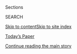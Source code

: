 <div id="app">

<div>

<div class="NYTAppHideMasthead css-1r6wvpq e1suatyy0">

<div class="section css-ui9rw0 e1suatyy2">

<div class="css-eph4ug er09x8g0">

<div class="css-6n7j50">

</div>

<span class="css-1dv1kvn">Sections</span>

<div class="css-10488qs">

<span class="css-1dv1kvn">SEARCH</span>

</div>

[Skip to content](#site-content)[Skip to site
index](#site-index)

</div>

<div class="css-10698na e1huz5gh0">

</div>

</div>

<div id="masthead-bar-one" class="section hasLinks css-15hmgas e1csuq9d3">

<div class="css-uqyvli e1csuq9d0">

</div>

<div class="css-1uqjmks e1csuq9d1">

</div>

<div class="css-9e9ivx">

[](https://myaccount.nytimes3xbfgragh.onion/auth/login?response_type=cookie&client_id=vi)

</div>

<div class="css-1bvtpon e1csuq9d2">

[Today’s Paper](https://www.nytimes3xbfgragh.onion/section/todayspaper)

</div>

</div>

</div>

</div>

<div data-aria-hidden="false">

<div id="site-content" data-role="main">

<div id="top-wrapper" class="css-15p45cc eaca97t0" type="top">

<div id="top-slug" class="css-19x0jxb eaca97t1" hidden="">

Advertisement

</div>

[Continue reading the main
story](#after-top)

<div class="ad top-wrapper" style="text-align:center;height:100%;display:block;min-height:90px">

<div id="top" class="place-ad" data-position="top" data-size-key="top">

</div>

</div>

<div id="after-top">

</div>

</div>

<div id="byline" class="section css-15h4p1b e9abtgs0">

<div class="css-1j21atc e1svk9qx1">

<div class="css-nfcc9b e1svk9qx3">

<div class="css-cnx41t">

![Portrait of Tim
Wu](https://static01.graylady3jvrrxbe.onion/images/2017/04/05/opinion/tim-wu/tim-wu-thumbLarge-v4.jpg)

</div>

<div class="css-vl9dhg e1svk9qx5">

<div class="css-1nrhkj6 e1svk9qx6">

# Tim Wu

</div>

## <span></span>

Tim Wu is a contributing opinion writer for The New York Times.  He is a
professor at Columbia Law School and has written widely on the media,
technology and competition policy.  He worked at the Supreme Court, the
Federal Trade Commission, the New York Attorney General’s Office and the
White House.   

<span class="css-dd5dyy">More**</span>

</div>

</div>

</div>

<div>

<div id="mid1-wrapper" class="css-1mn4oms eaca97t0" type="rank">

<div id="mid1-slug" class="css-1tag3rd eaca97t1">

Advertisement

</div>

[Continue reading the main
story](#after-mid1)

<div id="mid1" class="ad mid1-wrapper" style="text-align:center;height:100%;display:block">

</div>

<div id="after-mid1">

</div>

</div>

</div>

<div class="css-185go5a e1o5byef0">

<div class="css-15cbhtu">

  - [Latest](#stream-panel)
  - <span class="css-6n7j50">Search</span>
    <div class="control">
    <div class="label-container css-1dv1kvn">
    Search
    </div>
    <div class="css-wm4t3d">
    **<span id="clear-search-input" class="css-1dv1kvn">Clear this text
    input</span>
    </div>
    </div>
    <span class="css-1iovbfw"></span>

<div id="stream-panel" class="section css-8msx5b e1jz0cab1">

<div class="css-13mho3u">

1.  
    
    <div class="css-1cp3ece">
    
    <div class="css-1l4spti">
    
    [](/2020/07/24/opinion/us-grain-industry.html)
    
    <div class="css-79elbk">
    
    ![](https://static01.graylady3jvrrxbe.onion/images/2020/07/23/opinion/23wuWeb/23wuWeb-thumbWide.jpg?quality=75&auto=webp&disable=upscale)
    
    </div>
    
    ## That Flour You Bought Could Be the Future of the U.S. Economy
    
    Keep baking bread. Small grain companies may suggest a better path
    for American business.
    
    <div class="css-1nqbnmb ea5icrr0">
    
    By <span class="css-1n7hynb">Tim
    Wu</span>
    
    </div>
    
    </div>
    
    <div class="css-1lc2l26 e1xfvim33">
    
    </div>
    
    </div>

2.  
    
    <div class="css-1cp3ece">
    
    <div class="css-1l4spti">
    
    [](/2020/06/30/opinion/sunday/mergers-buyouts-economy-inequality.html)
    
    <div class="css-79elbk">
    
    ![](https://static01.graylady3jvrrxbe.onion/images/2020/06/30/opinion/30wuWeb/merlin_173866149_e1b17b8e-34ee-4773-a818-c8b338e0f87e-thumbWide.jpg?quality=75&auto=webp&disable=upscale)
    
    </div>
    
    ## American Companies Are Sick. Here’s How to Cure Them.
    
    Mergers and buyouts work, but they can exacerbate economic
    inequality. Here are some different strategies.
    
    <div class="css-1nqbnmb ea5icrr0">
    
    By <span class="css-1n7hynb">Tim
    Wu</span>
    
    </div>
    
    </div>
    
    <div class="css-1lc2l26 e1xfvim33">
    
    </div>
    
    </div>

3.  
    
    <div class="css-1cp3ece">
    
    <div class="css-1l4spti">
    
    [](/2020/06/18/opinion/covid-economic-recovery-inequality.html)
    
    <div class="css-79elbk">
    
    ![](https://static01.graylady3jvrrxbe.onion/images/2020/06/18/opinion/18wu/18wu-thumbWide.jpg?quality=75&auto=webp&disable=upscale)
    
    </div>
    
    ## How to Avoid a ‘Rich Man’s Recovery’
    
    The economic legacy of the pandemic threatens to be an extraordinary
    new concentration of wealth.
    
    <div class="css-1nqbnmb ea5icrr0">
    
    By <span class="css-1n7hynb">Tim
    Wu</span>
    
    </div>
    
    </div>
    
    <div class="css-1lc2l26 e1xfvim33">
    
    </div>
    
    </div>

4.  
    
    <div class="css-1cp3ece">
    
    <div class="css-1l4spti">
    
    [](/2020/06/02/opinion/trump-twitter-executive-order.html)
    
    <div class="css-79elbk">
    
    ![](https://static01.graylady3jvrrxbe.onion/images/2020/06/01/opinion/01Wu/01Wu-thumbWide.jpg?quality=75&auto=webp&disable=upscale)
    
    </div>
    
    ## Trump’s Response to Twitter Is Unconstitutional Harassment
    
    His executive order aimed at social media companies should be
    ignored.
    
    <div class="css-1nqbnmb ea5icrr0">
    
    By <span class="css-1n7hynb">Tim
    Wu</span>
    
    </div>
    
    </div>
    
    <div class="css-1lc2l26 e1xfvim33">
    
    </div>
    
    </div>

5.  
    
    <div class="css-1cp3ece">
    
    <div class="css-1l4spti">
    
    [](/2020/04/21/opinion/paycheck-protection-program.html)
    
    <div class="css-79elbk">
    
    ![](https://static01.graylady3jvrrxbe.onion/images/2020/04/21/opinion/21Wu2/21Wu2-thumbWide.jpg?quality=75&auto=webp&disable=upscale)
    
    </div>
    
    ## The Small-Business Aid Program Has Been a Fiasco
    
    Fortunately, there’s an easy fix.
    
    <div class="css-1nqbnmb ea5icrr0">
    
    By <span class="css-1n7hynb">Tim
    Wu</span>
    
    </div>
    
    </div>
    
    <div class="css-1lc2l26 e1xfvim33">
    
    </div>
    
    </div>

6.  
    
    <div class="css-1cp3ece">
    
    <div class="css-1l4spti">
    
    [](/2020/04/12/opinion/ventilators-coronavirus.html)
    
    <div class="css-79elbk">
    
    ![](https://static01.graylady3jvrrxbe.onion/images/2020/04/13/opinion/12Wu/12Wu-thumbWide.jpg?quality=75&auto=webp&disable=upscale)
    
    </div>
    
    ## A Corporate Merger Cost America Ventilators
    
    The United States’ flawed approach to consolidation in the health
    care industry can endanger public health.
    
    <div class="css-1nqbnmb ea5icrr0">
    
    By <span class="css-1n7hynb">Tim
    Wu</span>
    
    </div>
    
    </div>
    
    <div class="css-1lc2l26 e1xfvim33">
    
    </div>
    
    </div>

7.  
    
    <div class="css-1cp3ece">
    
    <div class="css-1l4spti">
    
    [](/interactive/2020/03/27/opinion/coronavirus-bailout.html)
    
    <div class="css-79elbk">
    
    ![](https://static01.graylady3jvrrxbe.onion/images/2020/03/26/us/coronavirus-bailout-promo-1585263830224/coronavirus-bailout-promo-1585263830224-thumbWide-v4.png?quality=75&auto=webp&disable=upscale)
    
    </div>
    
    ## These Companies Enriched Themselves. Now They’re Getting a Bailout.
    
    Are taxpayers rewarding bad behavior?
    
    <div class="css-1nqbnmb ea5icrr0">
    
    By <span class="css-1n7hynb">Tim Wu <span>and</span> Yaryna
    Serkez</span>
    
    </div>
    
    </div>
    
    <div class="css-1lc2l26 e1xfvim33">
    
    </div>
    
    </div>

8.  
    
    <div class="css-1cp3ece">
    
    <div class="css-1l4spti">
    
    [](/2020/03/25/opinion/coronavirus-economy-delivery.html)
    
    <div class="css-79elbk">
    
    ![](https://static01.graylady3jvrrxbe.onion/images/2020/03/25/opinion/25Wu/merlin_170617449_6c16b502-7f5c-4ed6-a846-e3ad725f5a78-thumbWide.jpg?quality=75&auto=webp&disable=upscale)
    
    </div>
    
    ## We Need to Protect the ‘Touchless Economy’
    
    In a few weeks, it may be all the economy we’ve got.
    
    <div class="css-1nqbnmb ea5icrr0">
    
    By <span class="css-1n7hynb">Tim
    Wu</span>
    
    </div>
    
    </div>
    
    <div class="css-1lc2l26 e1xfvim33">
    
    </div>
    
    </div>

9.  
    
    <div class="css-1cp3ece">
    
    <div class="css-1l4spti">
    
    [](/2020/03/16/opinion/airlines-bailout.html)
    
    <div class="css-79elbk">
    
    ![](https://static01.graylady3jvrrxbe.onion/images/2020/03/15/opinion/15wu-1/15wu-1-thumbWide.jpg?quality=75&auto=webp&disable=upscale)
    
    </div>
    
    ## Don’t Feel Sorry for the Airlines
    
    Before providing them any assistance, we must demand that they
    change how they treat their customers and employees.
    
    <div class="css-1nqbnmb ea5icrr0">
    
    By <span class="css-1n7hynb">Tim
    Wu</span>
    
    </div>
    
    </div>
    
    <div class="css-1lc2l26 e1xfvim33">
    
    </div>
    
    </div>

10. 
    
    <div class="css-1cp3ece">
    
    <div class="css-1l4spti">
    
    [](/2020/02/26/opinion/democrats-sanders-appeal.html)
    
    <div class="css-79elbk">
    
    ![](https://static01.graylady3jvrrxbe.onion/images/2020/02/26/opinion/26wu/26wu-thumbWide.jpg?quality=75&auto=webp&disable=upscale)
    
    </div>
    
    ## Quantifying Liberal ‘Suckerdom’
    
    Do the primaries suggest that Democrats should be sick of being
    reasonable?
    
    <div class="css-1nqbnmb ea5icrr0">
    
    By <span class="css-1n7hynb">Tim Wu</span>
    
    </div>
    
    </div>
    
    <div class="css-1lc2l26 e1xfvim33">
    
    </div>
    
    </div>

<div class="css-13mho3u">

<div class="css-1t62hi8">

<div class="css-1stvaey">

Show
More

<div>

<div style="border:0;clip:rect(0 0 0 0);height:1px;margin:-1px;overflow:hidden;white-space:nowrap;padding:0;width:1px;position:absolute" data-role="log" data-aria-live="assertive">

</div>

<div style="border:0;clip:rect(0 0 0 0);height:1px;margin:-1px;overflow:hidden;white-space:nowrap;padding:0;width:1px;position:absolute" data-role="log" data-aria-live="assertive">

</div>

<div style="border:0;clip:rect(0 0 0 0);height:1px;margin:-1px;overflow:hidden;white-space:nowrap;padding:0;width:1px;position:absolute" data-role="log" data-aria-live="polite">

</div>

<div style="border:0;clip:rect(0 0 0 0);height:1px;margin:-1px;overflow:hidden;white-space:nowrap;padding:0;width:1px;position:absolute" data-role="log" data-aria-live="polite">

</div>

</div>

</div>

</div>

</div>

</div>

<div class="css-g6hk37 supplemental">

<div id="mid2-wrapper" class="css-10wkyv7 eaca97t0" type="lede">

<div id="mid2-slug" class="css-1tag3rd eaca97t1">

Advertisement

</div>

[Continue reading the main
story](#after-mid2)

<div id="mid2" class="ad mid2-wrapper" style="text-align:center;height:100%;display:block;min-height:250px">

</div>

<div id="after-mid2">

</div>

</div>

## Follow Elsewhere

<div class="module-body">

  - [**<span data-aria-hidden="true">superwuster</span><span class="css-1dv1kvn">twitter
    page for superwuster</span>](https://twitter.com/superwuster)

</div>

</div>

</div>

</div>

</div>

</div>

</div>

## Site Index

<div>

</div>

## Site Information Navigation

  - [© <span>2020</span> <span>The New York Times
    Company</span>](https://help.nytimes3xbfgragh.onion/hc/en-us/articles/115014792127-Copyright-notice)

<!-- end list -->

  - [NYTCo](https://www.nytco.com/)
  - [Contact
    Us](https://help.nytimes3xbfgragh.onion/hc/en-us/articles/115015385887-Contact-Us)
  - [Work with us](https://www.nytco.com/careers/)
  - [Advertise](https://nytmediakit.com/)
  - [T Brand Studio](http://www.tbrandstudio.com/)
  - [Your Ad
    Choices](https://www.nytimes3xbfgragh.onion/privacy/cookie-policy#how-do-i-manage-trackers)
  - [Privacy](https://www.nytimes3xbfgragh.onion/privacy)
  - [Terms of
    Service](https://help.nytimes3xbfgragh.onion/hc/en-us/articles/115014893428-Terms-of-service)
  - [Terms of
    Sale](https://help.nytimes3xbfgragh.onion/hc/en-us/articles/115014893968-Terms-of-sale)
  - [Site
    Map](https://spiderbites.nytimes3xbfgragh.onion)
  - [Help](https://help.nytimes3xbfgragh.onion/hc/en-us)
  - [Subscriptions](https://www.nytimes3xbfgragh.onion/subscription?campaignId=37WXW)

</div>

</div>
